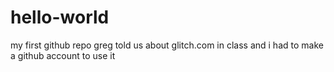 # hello-world
my first github repo
greg told us about glitch.com in class and i had to make a github account to use it
